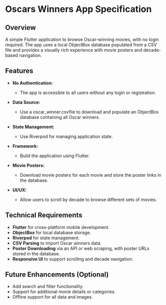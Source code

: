 # Oscars Winners App Specification

## Overview
A simple Flutter application to browse Oscar-winning movies, with no login required. The app uses a local ObjectBox database populated from a CSV file and provides a visually rich experience with movie posters and decade-based navigation.

## Features
- **No Authentication:**
  - The app is accessible to all users without any login or registration.

- **Data Source:**
  - Use a oscar_winner.csvfile to download and populate an ObjectBox database containing all Oscar winners.

- **State Management:**
  - Use Riverpod for managing application state.

- **Framework:**
  - Build the application using Flutter.

- **Movie Posters:**
  - Download movie posters for each movie and store the poster links in the database.

- **UI/UX:**
  
  - Allow users to scroll by decade to browse different sets of movies.

## Technical Requirements
- **Flutter** for cross-platform mobile development.
- **ObjectBox** for local database storage.
- **Riverpod** for state management.
- **CSV Parsing** to import Oscar winners data.
- **Poster Downloading** via an API or web scraping, with poster URLs stored in the database.
- **Responsive UI** to support scrolling and decade navigation.

## Future Enhancements (Optional)
- Add search and filter functionality.
- Support for additional movie details or categories.
- Offline support for all data and images.
